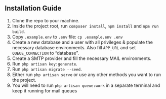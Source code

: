 ## Installation Guide

1.	Clone the repo to your machine.
2.	Inside the project root, run `composer install`, `npm install` and `npm run build`.
3.	Copy `.example.env` to `.env` file: `cp .example.env .env`
4.	Create a new database and a user with all privileges & populate the necessary database environments. Also fill `APP_URL` and set `QUEUE_CONNECTION` to “database”.
5.	Create a SMTP provider and fill the necessary MAIL environments.
6.	Run `php artisan key:generate`.
7.	Run `php artisan migrate --seed`.
8.	Either run `php artisan serve` or use any other methods you want to run the project.
9.	You will need to run `php artisan queue:work` in a separate terminal and keep it running for mail queues
